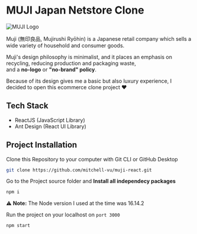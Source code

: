 # MUJI Japan Netstore Clone

![MUJI Logo](https://upload.wikimedia.org/wikipedia/commons/thumb/6/60/MUJI_logo.svg/300px-MUJI_logo.svg.png)

Muji (無印良品, Mujirushi Ryōhin) is a Japanese retail company which sells a wide variety of household and consumer goods.

Muji's design philosophy is minimalist, and it places an emphasis on recycling, reducing production and packaging waste,  
and a **no-logo** or **"no-brand" policy**.

Because of its design gives me a basic but also luxury experience, I decided to open this ecommerce clone project :heart:  

## Tech Stack

- ReactJS (JavaScript Library)
- Ant Design (React UI Library)

## Project Installation

Clone this Repository to your computer with Git CLI or GitHub Desktop

```bash
git clone https://github.com/mitchell-vu/muji-react.git
```

Go to the Project source folder and **Install all independecy packages**

```bash
npm i
```
:warning: **Note:**
The Node version I used at the time was 16.14.2

Run the project on your localhost on `port 3000`
```
npm start
```
